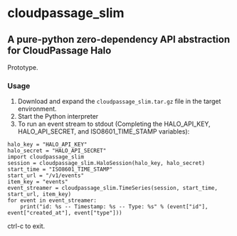 # cloudpassage_slim
## A pure-python zero-dependency API abstraction for CloudPassage Halo

Prototype.

### Usage

1. Download and expand the `cloudpassage_slim.tar.gz` file in the target environment.
1. Start the Python interpreter
1. To run an event stream to stdout (Completing the HALO_API_KEY, HALO_API_SECRET, and ISO8601_TIME_STAMP variables):

```
halo_key = "HALO_API_KEY"
halo_secret = "HALO_API_SECRET"
import cloudpassage_slim
session = cloudpassage_slim.HaloSession(halo_key, halo_secret)
start_time = "ISO8601_TIME_STAMP"
start_url = "/v1/events"
item_key = "events"
event_streamer = cloudpassage_slim.TimeSeries(session, start_time, start_url, item_key)
for event in event_streamer:
    print("id: %s -- Timestamp: %s -- Type: %s" % (event["id"], event["created_at"], event["type"]))
```

ctrl-c to exit.
